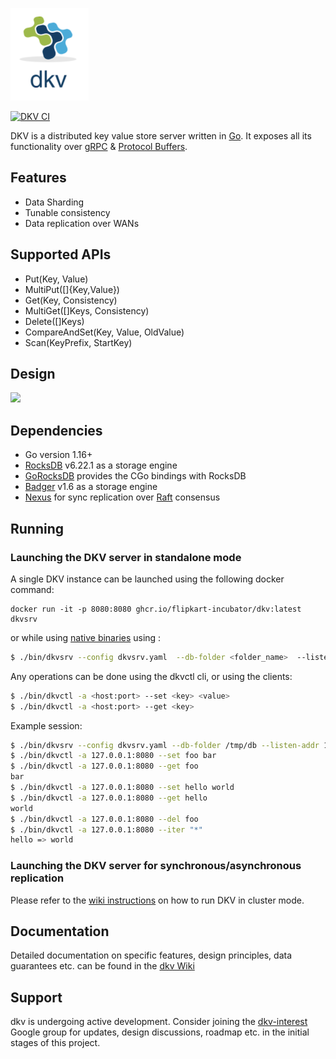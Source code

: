 
![dkv logo](https://github.com/flipkart-incubator/dkv/raw/master/docs/dkv.png)

[![DKV CI](https://github.com/flipkart-incubator/dkv/actions/workflows/main.yml/badge.svg?branch=master)](https://github.com/flipkart-incubator/dkv/actions/workflows/main.yml) 

DKV is a distributed key value store server written in [Go](https://golang.org). It exposes all its functionality over
[gRPC](http://www.grpc.io) & [Protocol Buffers](https://developers.google.com/protocol-buffers/).

## Features
- Data Sharding
- Tunable consistency
- Data replication over WANs

## Supported APIs

- Put(Key, Value)
- MultiPut([]{Key,Value})
- Get(Key, Consistency)
- MultiGet([]Keys, Consistency)
- Delete([]Keys)
- CompareAndSet(Key, Value, OldValue)
- Scan(KeyPrefix, StartKey)

## Design
<img src="https://github.com/flipkart-incubator/dkv/raw/master/docs/design.png">

## Dependencies
- Go version 1.16+
- [RocksDB](https://github.com/facebook/rocksdb) v6.22.1 as a storage engine
- [GoRocksDB](https://github.com/flipkart-incubator/gorocksdb) provides the CGo bindings with RocksDB
- [Badger](https://github.com/dgraph-io/badger) v1.6 as a storage engine
- [Nexus](https://github.com/flipkart-incubator/nexus) for sync replication over [Raft](https://raft.github.io/) consensus


## Running 

### Launching the DKV server in standalone mode


A single DKV instance can be launched using the following docker command:


```
docker run -it -p 8080:8080 ghcr.io/flipkart-incubator/dkv:latest dkvsrv
```

or while using [native binaries](https://github.com/flipkart-incubator/dkv/wiki/Running-dkv) using :


```bash
$ ./bin/dkvsrv --config dkvsrv.yaml  --db-folder <folder_name>  --listen-addr <host:port>
```

Any operations can be done using the dkvctl cli, or using the clients:

```bash
$ ./bin/dkvctl -a <host:port> --set <key> <value>
$ ./bin/dkvctl -a <host:port> --get <key>
```

Example session:
```bash
$ ./bin/dkvsrv --config dkvsrv.yaml --db-folder /tmp/db --listen-addr 127.0.0.1:8080
$ ./bin/dkvctl -a 127.0.0.1:8080 --set foo bar
$ ./bin/dkvctl -a 127.0.0.1:8080 --get foo
bar
$ ./bin/dkvctl -a 127.0.0.1:8080 --set hello world
$ ./bin/dkvctl -a 127.0.0.1:8080 --get hello
world
$ ./bin/dkvctl -a 127.0.0.1:8080 --del foo
$ ./bin/dkvctl -a 127.0.0.1:8080 --iter "*"
hello => world
```

### Launching the DKV server for synchronous/asynchronous replication

Please refer to the [wiki instructions](https://github.com/flipkart-incubator/dkv/wiki/Running-dkv#launching-the-dkv-server-for-synchronous-replication) on how to run DKV in cluster mode.

## Documentation
Detailed documentation on specific features, design principles, data guarantees etc. can be found in the [dkv Wiki](https://github.com/flipkart-incubator/dkv/wiki)



## Support
dkv is undergoing active development. Consider joining the [dkv-interest](https://groups.google.com/forum/#!forum/dkv-interest) Google group for updates, design discussions, roadmap etc. in the initial stages of this project.
